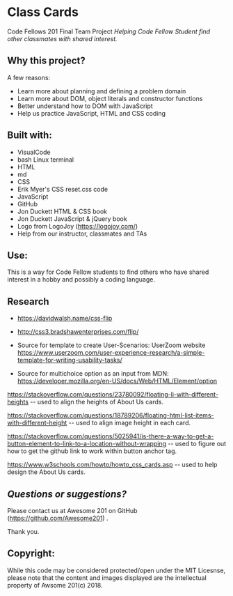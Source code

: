 # Class Cards
Code Fellows 201 Final Team Project
*Helping Code Fellow Student find other classmates with shared interest.*


## Why this project?

A few reasons:
* Learn more about planning and defining a problem domain
* Learn more about DOM, object literals and constructor functions
* Better understand how to DOM with JavaScript
* Help us practice JavaScript, HTML and CSS coding 

## Built with:
* VisualCode
* bash Linux terminal
* HTML
* md
* CSS  
* Erik Myer's CSS reset.css code
* JavaScript
* GitHub
* Jon Duckett HTML & CSS book
* Jon Duckett JavaScript & jQuery book
* Logo from LogoJoy (https://logojoy.com/)
* Help from our instructor, classmates and TAs

## Use:

This is a way for Code Fellow students to find others who have shared interest in a hobby and possibly a coding language.

## Research

- https://davidwalsh.name/css-flip
- http://css3.bradshawenterprises.com/flip/

- Source for template to create User-Scenarios: UserZoom website
https://www.userzoom.com/user-experience-research/a-simple-template-for-writing-usability-tasks/
- Source for multichoice option as an input from MDN: https://developer.mozilla.org/en-US/docs/Web/HTML/Element/option

https://stackoverflow.com/questions/23780092/floating-li-with-different-heights  -- used to align the heights of About Us cards.

https://stackoverflow.com/questions/18789206/floating-html-list-items-with-different-height -- used to align image height in each card.

https://stackoverflow.com/questions/5025941/is-there-a-way-to-get-a-button-element-to-link-to-a-location-without-wrapping -- used to figure out how to get the github link to work within button anchor tag.

https://www.w3schools.com/howto/howto_css_cards.asp -- used to help design the About Us cards.

## *Questions or suggestions?* 

Please contact us at Awesome 201 on GitHub
(https://github.com/Awesome201) .

 Thank you.

## Copyright:

 While this code may be considered protected/open under the MIT Licesnse, please note that the content and images displayed are the intellectual property of Awsome 201(c) 2018.
 